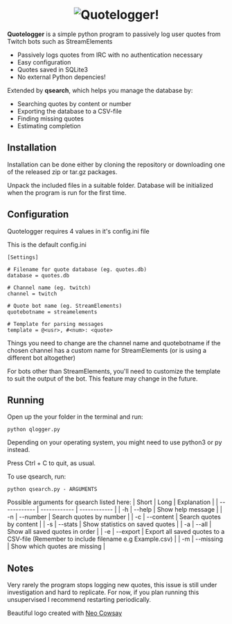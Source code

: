 <h1 align="center">
  <img src="https://github.com/user-attachments/assets/727ac73f-7bfe-4802-acc4-f6802347cc2c" alt="Quotelogger!">

</h1>

**Quotelogger** is a simple python program to passively log user quotes from Twitch bots such as StreamElements

- Passively logs quotes from IRC with no authentication necessary
- Easy configuration
- Quotes saved in SQLite3
- No external Python depencies!

Extended by **qsearch**, which helps you manage the database by:
- Searching quotes by content or number
- Exporting the database to a CSV-file
- Finding missing quotes
- Estimating completion

## Installation
Installation can be done either by cloning the repository or downloading one of the released zip or tar.gz packages.

Unpack the included files in a suitable folder.  Database will be initialized when the program is run for the first time.

## Configuration
Quotelogger requires 4 values in it's config.ini file

This is the default config.ini
```
[Settings]

# Filename for quote database (eg. quotes.db)
database = quotes.db

# Channel name (eg. twitch)
channel = twitch

# Quote bot name (eg. StreamElements)
quotebotname = streamelements

# Template for parsing messages
template = @<usr>, #<num>: <quote>
```
Things you need to change are the channel name and quotebotname if the chosen channel has a custom name for StreamElements (or is using a different bot altogether)

For bots other than StreamElements, you'll need to customize the template to suit the output of the bot. This feature may change in the future.

## Running
Open up the your folder in the terminal and run:
```
python qlogger.py
```
Depending on your operating system, you might need to use python3 or py instead.

Press Ctrl + C to quit, as usual.

To use qsearch, run:
```
python qsearch.py - ARGUMENTS
```
Possible arguments for qsearch listed here:
| Short | Long | Explanation |
| ------------ | ------------ | ------------ |
| -h | --help | Show help message |
| -n | --number | Search quotes by number |
| -c | --content | Search quotes by content |
| -s | --stats | Show statistics on saved quotes |
| -a | --all | Show all saved quotes in order |
| -e | --export | Export all saved quotes to a CSV-file (Remember to include filename e.g Example.csv) |
| -m | --missing | Show which quotes are missing |

## Notes
Very rarely the program stops logging new quotes, this issue is still under investigation and hard to replicate.
For now, if you plan running this unsupervised I recommend restarting periodically.

Beautiful logo created with [Neo Cowsay](https://github.com/Code-Hex/Neo-cowsay)
